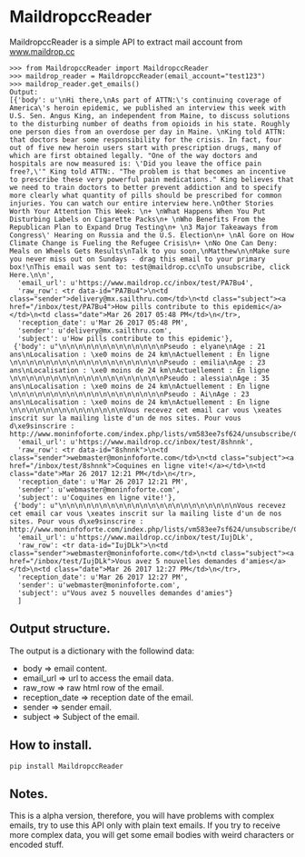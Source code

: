 MaildropccReader
================

MaildropccReader is a simple API to extract mail account from www.maildrop.cc

```
>>> from MaildropccReader import MaildropccReader
>>> maildrop_reader = MaildropccReader(email_account="test123")
>>> maildrop_reader.get_emails()
Output:
[{'body': u'\nHi there,\nAs part of ATTN:\'s continuing coverage of America\'s heroin epidemic, we published an interview this week with U.S. Sen. Angus King, an independent from Maine, to discuss solutions to the disturbing number of deaths from opioids in his state. Roughly one person dies from an overdose per day in Maine. \nKing told ATTN: that doctors bear some responsibility for the crisis. In fact, four out of five new heroin users start with prescription drugs, many of which are first obtained legally. "One of the way doctors and hospitals are now measured is: \'Did you leave the office pain free?,\'" King told ATTN:. "The problem is that becomes an incentive to prescribe these very powerful pain medications." King believes that we need to train doctors to better prevent addiction and to specify more clearly what quantity of pills should be prescribed for common injuries. You can watch our entire interview here.\nOther Stories Worth Your Attention This Week: \n+ \nWhat Happens When You Put Disturbing Labels on Cigarette Packs\n+ \nWho Benefits From the Republican Plan to Expand Drug Testing\n+ \n3 Major Takeaways from Congress\' Hearing on Russia and the U.S. Election\n+ \nAl Gore on How Climate Change is Fueling the Refugee Crisis\n+ \nNo One Can Deny: Meals on Wheels Gets Results\nTalk to you soon,\nMatthew\n\nMake sure you never miss out on Sundays - drag this email to your primary box!\nThis email was sent to: test@maildrop.cc\nTo unsubscribe, click Here.\n\n',
  'email_url': u'https://www.maildrop.cc/inbox/test/PA7Bu4',
  'raw_row': <tr data-id="PA7Bu4">\n<td class="sender">delivery@mx.sailthru.com</td>\n<td class="subject"><a href="/inbox/test/PA7Bu4">How pills contribute to this epidemic</a></td>\n<td class="date">Mar 26 2017 05:48 PM</td>\n</tr>,
  'reception_date': u'Mar 26 2017 05:48 PM',
  'sender': u'delivery@mx.sailthru.com',
  'subject': u'How pills contribute to this epidemic'},
 {'body': u"\n\n\n\n\n\n\n\n\n\n\n\n\nPseudo : elyane\nAge : 21 ans\nLocalisation : \xe0 moins de 24 km\nActuellement : En ligne \n\n\n\n\n\n\n\n\n\n\n\n\n\n\n\n\n\n\nPseudo : emilia\nAge : 23 ans\nLocalisation : \xe0 moins de 24 km\nActuellement : En ligne \n\n\n\n\n\n\n\n\n\n\n\n\n\n\n\n\n\n\nPseudo : alessia\nAge : 35 ans\nLocalisation : \xe0 moins de 24 km\nActuellement : En ligne \n\n\n\n\n\n\n\n\n\n\n\n\n\n\n\n\n\n\nPseudo : Ai\nAge : 23 ans\nLocalisation : \xe0 moins de 24 km\nActuellement : En ligne \n\n\n\n\n\n\n\n\n\n\n\n\n\nVous recevez cet email car vous \xeates inscrit sur la mailing liste d'un de nos sites. Pour vous d\xe9sinscrire : http://www.moninfoforte.com/index.php/lists/vm583ee7sf624/unsubscribe/CcQk957VmVx6b/ep8406zg3a11e\n\n",
  'email_url': u'https://www.maildrop.cc/inbox/test/8shnnk',
  'raw_row': <tr data-id="8shnnk">\n<td class="sender">webmaster@moninfoforte.com</td>\n<td class="subject"><a href="/inbox/test/8shnnk">Coquines en ligne vite!</a></td>\n<td class="date">Mar 26 2017 12:21 PM</td>\n</tr>,
  'reception_date': u'Mar 26 2017 12:21 PM',
  'sender': u'webmaster@moninfoforte.com',
  'subject': u'Coquines en ligne vite!'},
 {'body': u"\n\n\n\n\n\n\n\n\n\n\n\n\n\n\n\n\n\n\n\n\n\nVous recevez cet email car vous \xeates inscrit sur la mailing liste d'un de nos sites. Pour vous d\xe9sinscrire : http://www.moninfoforte.com/index.php/lists/vm583ee7sf624/unsubscribe/CcQk957VmVx6b/fz81163e04f35\n\n",
  'email_url': u'https://www.maildrop.cc/inbox/test/IujDLk',
  'raw_row': <tr data-id="IujDLk">\n<td class="sender">webmaster@moninfoforte.com</td>\n<td class="subject"><a href="/inbox/test/IujDLk">Vous avez 5 nouvelles demandes d'amies</a></td>\n<td class="date">Mar 26 2017 12:27 PM</td>\n</tr>,
  'reception_date': u'Mar 26 2017 12:27 PM',
  'sender': u'webmaster@moninfoforte.com',
  'subject': u"Vous avez 5 nouvelles demandes d'amies"}
  ]
```

Output structure.
-----------------

The output is a dictionary with the followind data:

- body => email content.
- email_url => url to access the email data.
- raw_row => raw html row of the email.
- reception_date => reception date of the email.
- sender => sender email.
- subject => Subject of the email.


How to install.
---------------

```
pip install MaildropccReader
```

Notes.
------

This is a alpha version, therefore, you will have problems with complex emails, try to use this API only with plain text emails. If you try to receive more complex data, you will get some email bodies with weird characters or encoded stuff.
